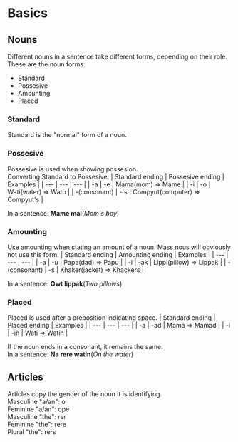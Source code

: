 # Basics
## Nouns
Different nouns in a sentence take different forms, depending on their role.  
These are the noun forms:
+ Standard
+ Possesive
+ Amounting
+ Placed
### Standard
Standard is the "normal" form of a noun.
### Possesive
Possesive is used when showing possesion.  
Converting Standard to Possesive:
| Standard ending | Possesive ending | Examples |
| --- | --- | --- |
| -a | -e | Mama(mom) => Mame |
| -i | -o | Wati(water) => Wato |
| -(consonant) | -'s | Compyut(computer) => Compyut's |

In a sentence: **Mame mal**(_Mom's boy_)
### Amounting
Use amounting when stating an amount of a noun. Mass nous will obviously not use this form.
| Standard ending | Amounting ending | Examples |
| --- | --- | --- |
| -a | -u | Papa(dad) => Papu |
| -i | -ak | Lippi(pillow) => Lippak |
| -(consonant) | -s | Khaker(jacket) => Khackers |

In a sentence: **Owt lippak**(_Two pillows_)
### Placed
Placed is used after a preposition indicating space.
| Standard ending | Placed ending | Examples |
| --- | --- | --- |
| -a | -ad | Mama => Mamad |
| -i | -in | Wati => Watin |

If the noun ends in a consonant, it remains the same.  
In a sentence: **Na rere watin**(_On the water_)
## Articles
Articles copy the gender of the noun it is identifying.  
Masculine "a/an": o  
Feminine "a/an": ope  
Masculine "the": rer  
Feminine "the": rere  
Plural "the": rers  
